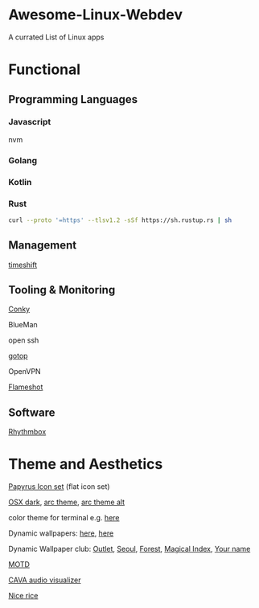 # Awesome-Linux-Webdev
A currated List of Linux apps
# Functional

## Programming Languages

### Javascript

nvm

### Golang

### Kotlin

### Rust
```bash
curl --proto '=https' --tlsv1.2 -sSf https://sh.rustup.rs | sh
```
## Management

[timeshift](https://github.com/teejee2008/timeshift)

## Tooling & Monitoring

[Conky](https://github.com/brndnmtthws/conky)

BlueMan

open ssh

[gotop](https://github.com/cjbassi/gotop)

OpenVPN

[Flameshot](https://www.notion.so/Flameshot-50c752de23c94fbf987f2e59505afeee)

## Software

[Rhythmbox](https://www.wikiwand.com/en/Rhythmbox#)

# Theme and Aesthetics

[Papyrus Icon set](https://github.com/PapirusDevelopmentTeam/papirus-icon-theme) (flat icon set)

[OSX dark](https://www.gnome-look.org/p/1275087/), [arc theme](https://www.gnome-look.org/p/1013690/), [arc theme alt](https://www.gnome-look.org/p/1167049/)

color theme for terminal e.g. [here](https://www.reddit.com/r/unixporn/comments/8gqmtj/i3gaps_trying_the_new_ubuntu_1804/)

Dynamic wallpapers: [here](https://www.reddit.com/r/unixporn/comments/dlxtlg/gnome_dynamic_wallpaper/), [here](https://www.reddit.com/r/unixporn/comments/8dq6we/gnome_i_made_a_script_to_switch_my_wallpapers/)

Dynamic Wallpaper club: [Outlet](https://dynamicwallpaper.club/wallpaper/ma10m2ab50s), [Seoul](https://dynamicwallpaper.club/wallpaper/2etl4b3nsig), [Forest](https://dynamicwallpaper.club/wallpaper/ci7xe3twgfv), [Magical Index](https://dynamicwallpaper.club/wallpaper/qvvk60oi7v), [Your name](https://dynamicwallpaper.club/wallpaper/6la1i2jp3vj)

[MOTD](https://www.reddit.com/r/unixporn/comments/8gwcti/motd_ubuntu_server_1804_lts_my_motd_scripts_for/)

[CAVA audio visualizer](https://github.com/karlstav/cava)

[Nice rice](https://www.reddit.com/r/unixporn/comments/cz9kkh/gnome_neon_city_my_first_rice/)
